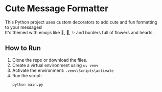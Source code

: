 # Cute Message Formatter 
This Python project uses custom decorators to add cute and fun formatting to your messages!  
It's themed with  emojis like 🌸, 🐤, ✨ and borders full of flowers and hearts.

## How to Run
1. Clone the repo or download the files.
2. Create a virtual environment using `uv venv`
3. Activate the environment: `.venv\Scripts\activate`
4. Run the script:
   ```bash
   python main.py 
